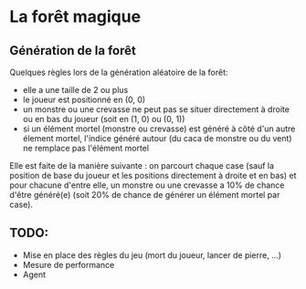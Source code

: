 # La forêt magique

## Génération de la forêt

Quelques règles lors de la génération aléatoire de la forêt:
* elle a une taille de 2 ou plus
* le joueur est positionné en (0, 0)
* un monstre ou une crevasse ne peut pas se situer directement à droite ou en bas du joueur (soit en (1, 0) ou (0, 1))
* si un élément mortel (monstre ou crevasse) est généré à côté d'un autre élement mortel, l'indice généré autour (du caca de monstre ou du vent) ne remplace pas l'élément mortel

Elle est faite de la manière suivante : on parcourt chaque case (sauf la position de base du joueur et les positions directement à droite et en bas) et pour chacune d'entre elle, un monstre ou une crevasse a 10% de chance d'être généré(e) (soit 20% de chance de générer un élément mortel par case).


## TODO:
* Mise en place des règles du jeu (mort du joueur, lancer de pierre, ...)
* Mesure de performance
* Agent